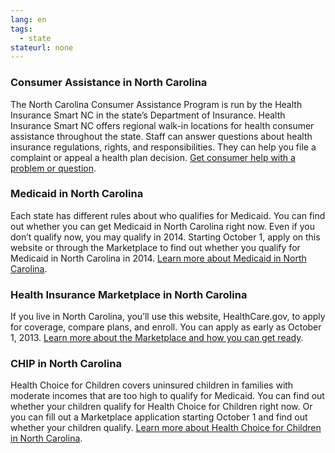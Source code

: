 ```yaml
--- 
lang: en 
tags: 
  - state
stateurl: none 
--- 
```


### Consumer Assistance in North Carolina

The North Carolina Consumer Assistance Program is run by the Health Insurance Smart NC in the state’s Department of Insurance. Health Insurance Smart NC offers regional walk-in locations for health consumer assistance throughout the state. Staff can answer questions about health insurance regulations, rights, and responsibilities. They can help you file a complaint or appeal a health plan decision. [Get consumer help with a problem or question](http://www.ncdoi.com/Smart/).

### Medicaid in North Carolina

Each state has different rules about who qualifies for Medicaid. You can find out whether you can get Medicaid in North Carolina right now. Even if you don’t qualify now, you may qualify in 2014. Starting October 1, apply on this website or through the Marketplace to find out whether you qualify for Medicaid in North Carolina in 2014. [Learn more about Medicaid in North Carolina](http://www.ncdhhs.gov/dma/medicaid/who.htm).

### Health Insurance Marketplace in North Carolina

If you live in North Carolina, you’ll use this website, HealthCare.gov, to apply for coverage, compare plans, and enroll. You can apply as early as October 1, 2013. [Learn more about the Marketplace and how you can get ready](/how-can-i-get-ready-to-enroll-in-the-marketplace).

### CHIP in North Carolina

Health Choice for Children covers uninsured children in families with moderate incomes that are too high to qualify for Medicaid. You can find out whether your children qualify for Health Choice for Children right now. Or you can fill out a Marketplace application starting October 1 and find out whether your children qualify. [Learn more about Health Choice for Children in North Carolina](http://www.ncdhhs.gov/dma/healthchoice/who.htm).
